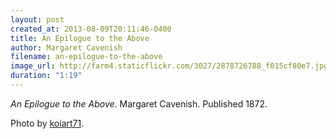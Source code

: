 ```yaml
---
layout: post
created_at: 2013-08-09T20:11:46-0400
title: An Epilogue to the Above
author: Margaret Cavenish
filename: an-epilogue-to-the-above
image_url: http://farm4.staticflickr.com/3027/2878726788_f015cf80e7.jpg
duration: "1:19"
---
```


_An Epilogue to the Above_.  Margaret Cavenish.  Published 1872.

Photo by [koiart71](http://www.flickr.com/photos/koiart66/2878726788/).
